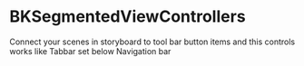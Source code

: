 BKSegmentedViewControllers
==========================

Connect your scenes in storyboard to tool bar button items and this controls works like Tabbar set below Navigation bar
